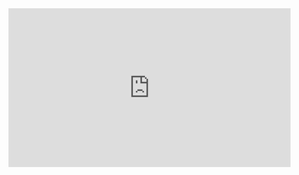 

<iframe width="560" height="315" src="https://www.youtube.com/embed/videoseries?si=1nMl66Y-UbBa6S23&amp;list=PLQ6EF0DXAtCVClVi_jmtBOj7vsqy8OOXc" title="YouTube video player" frameborder="0" allow="accelerometer; autoplay; clipboard-write; encrypted-media; gyroscope; picture-in-picture; web-share" allowfullscreen></iframe>